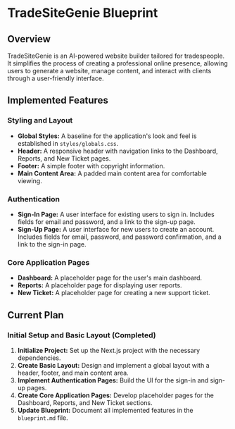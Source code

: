 # TradeSiteGenie Blueprint

## Overview

TradeSiteGenie is an AI-powered website builder tailored for tradespeople. It simplifies the process of creating a professional online presence, allowing users to generate a website, manage content, and interact with clients through a user-friendly interface.

## Implemented Features

### Styling and Layout

- **Global Styles:** A baseline for the application's look and feel is established in `styles/globals.css`.
- **Header:** A responsive header with navigation links to the Dashboard, Reports, and New Ticket pages.
- **Footer:** A simple footer with copyright information.
- **Main Content Area:** A padded main content area for comfortable viewing.

### Authentication

- **Sign-In Page:** A user interface for existing users to sign in. Includes fields for email and password, and a link to the sign-up page.
- **Sign-Up Page:** A user interface for new users to create an account. Includes fields for email, password, and password confirmation, and a link to the sign-in page.

### Core Application Pages

- **Dashboard:** A placeholder page for the user's main dashboard.
- **Reports:** A placeholder page for displaying user reports.
- **New Ticket:** A placeholder page for creating a new support ticket.

## Current Plan

### Initial Setup and Basic Layout (Completed)

1.  **Initialize Project:** Set up the Next.js project with the necessary dependencies.
2.  **Create Basic Layout:** Design and implement a global layout with a header, footer, and main content area.
3.  **Implement Authentication Pages:** Build the UI for the sign-in and sign-up pages.
4.  **Create Core Application Pages:** Develop placeholder pages for the Dashboard, Reports, and New Ticket sections.
5.  **Update Blueprint:** Document all implemented features in the `blueprint.md` file.
